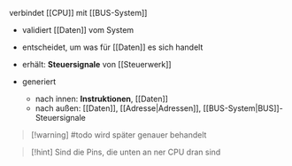 verbindet [[CPU]] mit [[BUS-System]]
- validiert [[Daten]] vom System
- entscheidet, um was für [[Daten]] es sich  handelt

- erhält: **Steuersignale** von [[Steuerwerk]]
- generiert
	- nach innen: **Instruktionen**, [[Daten]]
	- nach außen: [[Daten]], [[Adresse|Adressen]], [[BUS-System|BUS]]-Steuersignale

> [!warning] #todo wird später genauer behandelt


> [!hint] Sind die Pins, die unten an ner CPU dran sind